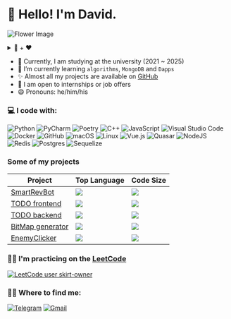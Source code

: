 # 👋 Hello! I'm David.

![Flower Image](https://skirtowner.com:65250/api/flower?size=300)

<details>
  <summary>🎵 + ❤️</summary>
  <img src="https://spotify-recently-played-readme.vercel.app/api?user=31vnahb2ajbfuvfmsv3ok64s76cy&count=5&unique=true&width=400" />
</details>

- 🔭 Currently, I am studying at the university (2021 ~ 2025)
- 🌱 I’m currently learning `algorithms`, `MongoDB` and `Dapps`
- ✨ Almost all my projects are available on [GitHub](https://github.com/skirt-owner)
- 👯 I am open to internships or job offers
- 😄 Pronouns: he/him/his

### 💻 I code with:

![Python](https://img.shields.io/badge/python-3670A0?style=for-the-badge&logo=python&logoColor=ffdd54)
![PyCharm](https://img.shields.io/badge/pycharm-143?style=for-the-badge&logo=pycharm&logoColor=black&color=white&labelColor=green)
![Poetry](https://img.shields.io/badge/Poetry-%233B82F6.svg?style=for-the-badge&logo=poetry&logoColor=0B3D8D)
![C++](https://img.shields.io/badge/c++-%2300599C.svg?style=for-the-badge&logo=c%2B%2B&logoColor=white)
![JavaScript](https://img.shields.io/badge/javascript-%23323330.svg?style=for-the-badge&logo=javascript&logoColor=%23F7DF1E)
![Visual Studio Code](https://img.shields.io/badge/Visual%20Studio%20Code-0078d7.svg?style=for-the-badge&logo=visual-studio-code&logoColor=white)
![Docker](https://img.shields.io/badge/docker-%230db7ed.svg?style=for-the-badge&logo=docker&logoColor=white)
![GitHub](https://img.shields.io/badge/github-%23121011.svg?style=for-the-badge&logo=github&logoColor=white)
![macOS](https://img.shields.io/badge/mac%20os-000000?style=for-the-badge&logo=macos&logoColor=F0F0F0)
![Linux](https://img.shields.io/badge/Linux-FCC624?style=for-the-badge&logo=linux&logoColor=black)
![Vue.js](https://img.shields.io/badge/vuejs-%2335495e.svg?style=for-the-badge&logo=vuedotjs&logoColor=%234FC08D)
![Quasar](https://img.shields.io/badge/Quasar-16B7FB?style=for-the-badge&logo=quasar&logoColor=black)
![NodeJS](https://img.shields.io/badge/node.js-6DA55F?style=for-the-badge&logo=node.js&logoColor=white)
![Redis](https://img.shields.io/badge/redis-%23DD0031.svg?style=for-the-badge&logo=redis&logoColor=white)
![Postgres](https://img.shields.io/badge/postgres-%23316192.svg?style=for-the-badge&logo=postgresql&logoColor=white)
![Sequelize](https://img.shields.io/badge/Sequelize-52B0E7?style=for-the-badge&logo=Sequelize&logoColor=white)

### Some of my projects

| Project                                                       | Top Language                                                               | Code Size                                                                        |
| ------------------------------------------------------------- | -------------------------------------------------------------------------- | -------------------------------------------------------------------------------- |
| [SmartRevBot](https://github.com/skirt-owner/AiogramBot)      | ![](https://img.shields.io/github/languages/top/skirt-owner/AiogramBot)    | ![](https://img.shields.io/github/languages/code-size/skirt-owner/AiogramBot)    |
| [TODO frontend](https://github.com/skirt-owner/todo-frontend) | ![](https://img.shields.io/github/languages/top/skirt-owner/todo-frontend) | ![](https://img.shields.io/github/languages/code-size/skirt-owner/todo-frontend) |
| [TODO backend](https://github.com/skirt-owner/todo-backend)   | ![](https://img.shields.io/github/languages/top/skirt-owner/todo-backend)  | ![](https://img.shields.io/github/languages/code-size/skirt-owner/todo-backend)  |
| [BitMap generator](https://github.com/skirt-owner/encryption) | ![](https://img.shields.io/github/languages/top/skirt-owner/encryption)    | ![](https://img.shields.io/github/languages/code-size/skirt-owner/encryption)    |
| [EnemyClicker](https://github.com/skirt-owner/EnemyClicker)   | ![](https://img.shields.io/github/languages/top/skirt-owner/EnemyClicker)  | ![](https://img.shields.io/github/languages/code-size/skirt-owner/EnemyClicker)  |

### 🏋️‍♂️ I'm practicing on the [LeetCode](https://leetcode.com/skirt-owner/)

[![LeetCode user skirt-owner](https://img.shields.io/badge/dynamic/json?style=for-the-badge&labelColor=black&color=%23ffa116&label=Solved&query=solvedOverTotal&url=https%3A%2F%2Fleetcode-badge.vercel.app%2Fapi%2Fusers%2Fskirt-owner&logo=leetcode&logoColor=yellow)](https://leetcode.com/skirt-owner/)

### 🤝🏻 Where to find me:

[![Telegram](https://img.shields.io/badge/Telegram-2CA5E0?style=for-the-badge&logo=telegram&logoColor=white)](https://t.me/skirtsfield)
[![Gmail](https://img.shields.io/badge/Gmail-D14836?style=for-the-badge&logo=gmail&logoColor=white)](mailto:skirtsfield@gmail.com)

